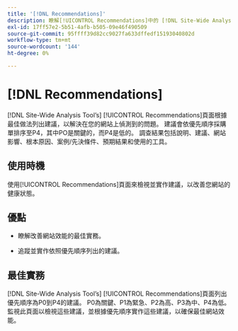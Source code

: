 ```yaml
---
title: '[!DNL Recommendations]'
description: 瞭解[!UICONTROL Recommendations]中的 [!DNL Site-Wide Analysis Tool]標籤、使用時機、其優點以及最佳實務。
exl-id: 17ff57e2-5b51-4afb-b505-09e46f490509
source-git-commit: 95ffff39d82cc9027fa633dffedf15193040802d
workflow-type: tm+mt
source-wordcount: '144'
ht-degree: 0%

---
```


# [!DNL Recommendations]

[!DNL Site-Wide Analysis Tool’s] [!UICONTROL Recommendations]頁面根據最佳做法列出建議，以解決在您的網站上偵測到的問題。 建議會依優先順序採購單排序至P4，其中PO是關鍵的，而P4是低的。 調查結果包括說明、建議、網站影響、根本原因、案例/先決條件、預期結果和使用的工具。

## 使用時機

使用[!UICONTROL Recommendations]頁面來檢視並實作建議，以改善您網站的健康狀態。

## 優點

* 瞭解改善網站效能的最佳實務。

* 追蹤並實作依照優先順序列出的建議。

## 最佳實務

[!DNL Site-Wide Analysis Tool’s] [!UICONTROL Recommendations]頁面列出優先順序為P0到P4的建議。 P0為關鍵、P1為緊急、P2為高、P3為中、P4為低。 監視此頁面以檢視這些建議，並根據優先順序實作這些建議，以確保最佳網站效能。

